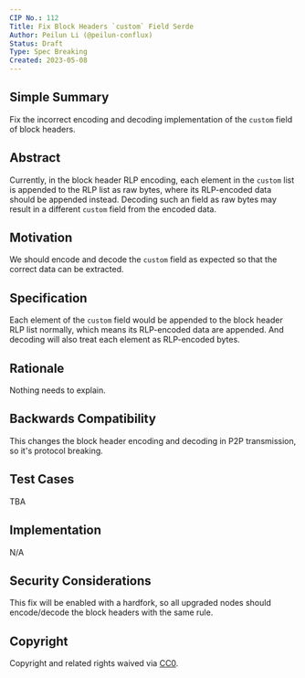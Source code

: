 ```yaml
---
CIP No.: 112
Title: Fix Block Headers `custom` Field Serde
Author: Peilun Li (@peilun-conflux)
Status: Draft
Type: Spec Breaking
Created: 2023-05-08
---
```


## Simple Summary
<!--"If you can't explain it simply, you don't understand it well enough." Provide a simplified and layman-accessible explanation of the CIP.-->
Fix the incorrect encoding and decoding implementation of the `custom` field of block headers.

## Abstract
<!--A short (~200 word) description of the technical issue being addressed.-->
Currently, in the block header RLP encoding, each element in the `custom` list is appended to the RLP list as raw bytes, where its RLP-encoded data should be appended instead. Decoding such an field as raw bytes may result in a different `custom` field from the encoded data.

## Motivation
<!--The motivation is critical for CIPs that want to change the Conflux protocol. It should clearly explain why the existing protocol specification is inadequate to address the problem that the CIP solves. CIP submissions without sufficient motivation may be rejected outright.-->
We should encode and decode the `custom` field as expected so that the correct data can be extracted.

## Specification
<!--The technical specification should describe the syntax and semantics of any new feature. The specification should be detailed enough to allow competing, interoperable implementations for any of the current Conflux platforms ([conflux-rust](https://github.com/Conflux-Chain/conflux-rust)).-->
Each element of the `custom` field would be appended to the block header RLP list normally, which means its RLP-encoded data are appended. And decoding will also treat each element as RLP-encoded bytes.

## Rationale
<!--The rationale fleshes out the specification by describing what motivated the design and why particular design decisions were made. It should describe alternate designs that were considered and related work, e.g. how the feature is supported in other languages. The rationale may also provide evidence of consensus within the community, and should discuss important objections or concerns raised during discussion.-->
Nothing needs to explain. 

## Backwards Compatibility
<!--All CIPs that introduce backwards incompatibilities must include a section describing these incompatibilities and their severity. The CIP must explain how the author proposes to deal with these incompatibilities. CIP submissions without a sufficient backwards compatibility treatise may be rejected outright.-->
This changes the block header encoding and decoding in P2P transmission, so it's protocol breaking.

## Test Cases
<!--Test cases for an implementation are mandatory for CIPs that are affecting consensus changes. Other CIPs can choose to include links to test cases if applicable.-->
TBA

## Implementation
<!--The implementations must be completed before any CIP is given status "Final", but it need not be completed before the CIP is accepted. While there is merit to the approach of reaching consensus on the specification and rationale before writing code, the principle of "rough consensus and running code" is still useful when it comes to resolving many discussions of API details.-->
N/A

## Security Considerations
<!--All CIPs must contain a section that discusses the security implications/considerations relevant to the proposed change. Include information that might be important for security discussions, surfaces risks and can be used throughout the life cycle of the proposal. E.g. include security-relevant design decisions, concerns, important discussions, implementation-specific guidance and pitfalls, an outline of threats and risks and how they are being addressed. CIP submissions missing the "Security Considerations" section will be rejected. a CIP cannot proceed to status "Final" without a Security Considerations discussion deemed sufficient by the reviewers.-->
This fix will be enabled with a hardfork, so all upgraded nodes should encode/decode the block headers with the same rule. 

## Copyright
Copyright and related rights waived via [CC0](https://creativecommons.org/publicdomain/zero/1.0/).
